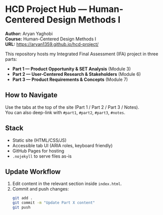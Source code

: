 # HCD Project Hub — Human-Centered Design Methods I

**Author:** Aryan Yaghobi  
**Course:** Human-Centered Design Methods I  
**URL:** https://aryan1359.github.io/hcd-project/

This repository hosts my Integrated Final Assessment (IFA) project in three parts:

- **Part 1 — Product Opportunity & SET Analysis** (Module 3)  
- **Part 2 — User-Centered Research & Stakeholders** (Module 6)  
- **Part 3 — Product Requirements & Concepts** (Module 7)

## How to Navigate
Use the tabs at the top of the site (Part 1 / Part 2 / Part 3 / Notes).  
You can also deep-link with `#part1`, `#part2`, `#part3`, `#notes`.

## Stack
- Static site (HTML/CSS/JS)
- Accessible tab UI (ARIA roles, keyboard friendly)
- GitHub Pages for hosting
- `.nojekyll` to serve files as-is

## Update Workflow
1. Edit content in the relevant section inside `index.html`.
2. Commit and push changes:
   ```bash
   git add .
   git commit -m "Update Part X content"
   git push
